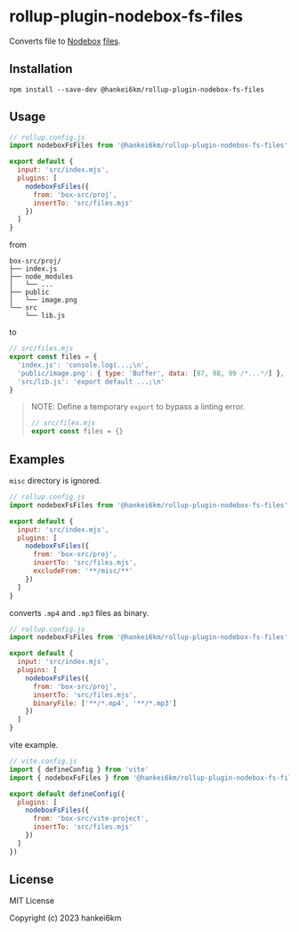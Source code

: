 # rollup-plugin-nodebox-fs-files

Converts file to [Nodebox](https://sandpack.codesandbox.io/docs/advanced-usage/nodebox) [files](https://github.com/codesandbox/nodebox-runtime/blob/main/packages/nodebox/api.md#nodeboxfsinitfiles).

## Installation

```shell
npm install --save-dev @hankei6km/rollup-plugin-nodebox-fs-files
```

## Usage

```js
// rollup.config.js
import nodeboxFsFiles from '@hankei6km/rollup-plugin-nodebox-fs-files'

export default {
  input: 'src/index.mjs',
  plugins: [
    nodeboxFsFiles({
      from: 'box-src/proj',
      insertTo: 'src/files.mjs'
    })
  ]
}
```

from

```
box-src/proj/
├── index.js
├── node_modules
│   └── ...
├── public
│   └── image.png
└── src
    └── lib.js
```

to

```js
// src/files.mjs
export const files = {
  'index.js': 'console.log(...;\n',
  'public/image.png': { type: 'Buffer', data: [97, 98, 99 /*...*/] },
  'src/lib.js': 'export default ...;\n'
}
```

> NOTE: Define a temporary `export` to bypass a linting error.
>
> ```js
> // src/files.mjs
> export const files = {}
> ```

## Examples

`misc` directory is ignored.

```js
// rollup.config.js
import nodeboxFsFiles from '@hankei6km/rollup-plugin-nodebox-fs-files'

export default {
  input: 'src/index.mjs',
  plugins: [
    nodeboxFsFiles({
      from: 'box-src/proj',
      insertTo: 'src/files.mjs',
      excludeFrom: '**/misc/**'
    })
  ]
}
```

converts `.mp4` and `.mp3` files as binary.

```js
// rollup.config.js
import nodeboxFsFiles from '@hankei6km/rollup-plugin-nodebox-fs-files'

export default {
  input: 'src/index.mjs',
  plugins: [
    nodeboxFsFiles({
      from: 'box-src/proj',
      insertTo: 'src/files.mjs',
      binaryFile: ['**/*.mp4', '**/*.mp3']
    })
  ]
}
```

vite example.

```js
// vite.config.js
import { defineConfig } from 'vite'
import { nodeboxFsFiles } from '@hankei6km/rollup-plugin-nodebox-fs-files'

export default defineConfig({
  plugins: [
    nodeboxFsFiles({
      from: 'box-src/vite-project',
      insertTo: 'src/files.mjs'
    })
  ]
})
```

## License

MIT License

Copyright (c) 2023 hankei6km
